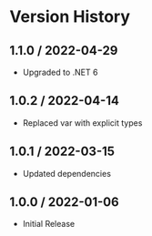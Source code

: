 # Version History

## 1.1.0 / 2022-04-29

- Upgraded to .NET 6

## 1.0.2 / 2022-04-14

- Replaced var with explicit types

## 1.0.1 / 2022-03-15

- Updated dependencies

## 1.0.0 / 2022-01-06

- Initial Release